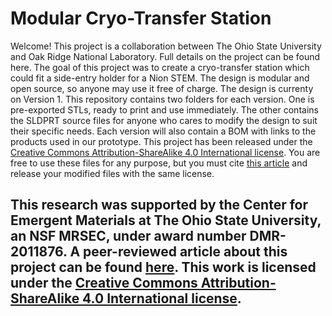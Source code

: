 # Modular Cryo-Transfer Station

Welcome! This project is a collaboration between The Ohio State University and Oak Ridge National Laboratory. Full details on the project can be found here.
The goal of this project was to create a cryo-transfer station which could fit a side-entry holder for a Nion STEM. The design is modular and open source, so anyone may use it free of charge. The design is currenty on Version 1. This repository contains two folders for each version. One is pre-exported STLs, ready to print and use immediately. The other contains the SLDPRT source files for anyone who cares to modify the design to suit their specific needs. Each version will also contain a BOM with links to the products used in our prototype.
This project has been released under the [Creative Commons Attribution-ShareAlike 4.0 International license](https://creativecommons.org/licenses/by-sa/4.0/?ref=chooser-v1). You are free to use these files for any purpose, but you must cite [this article](https://doi.org/10.1093/mam/ozae063) and release your modified files with the same license. 

## This research was supported by the Center for Emergent Materials at The Ohio State University, an NSF MRSEC, under award number DMR-2011876. A peer-reviewed article about this project can be found [here](https://doi.org/10.1093/mam/ozae063). This work is licensed under the [Creative Commons Attribution-ShareAlike 4.0 International license](https://creativecommons.org/licenses/by-sa/4.0/?ref=chooser-v1).
